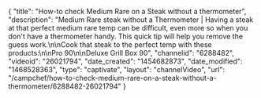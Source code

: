 {
    "title": "How-to check Medium Rare on a Steak without a thermometer",
    "description": "Medium Rare steak without a Thermometer |  Having a steak at that perfect medium rare temp can be difficult, even more so when you don't have a thermometer handy. This quick tip will help you remove the guess work.\n\nCook that steak to the perfect temp with these products:\n\nPro 90\n\nDeluxe Grill Box 90",
    "channelid": "6288482",
    "videoid": "26021794",
    "date_created": "1454682873",
    "date_modified": "1468528363",
    "type": "captivate",
    "layout": "channelVideo",
    "url": "\/campchef\/how-to-check-medium-rare-on-a-steak-without-a-thermometer\/6288482-26021794"
}
